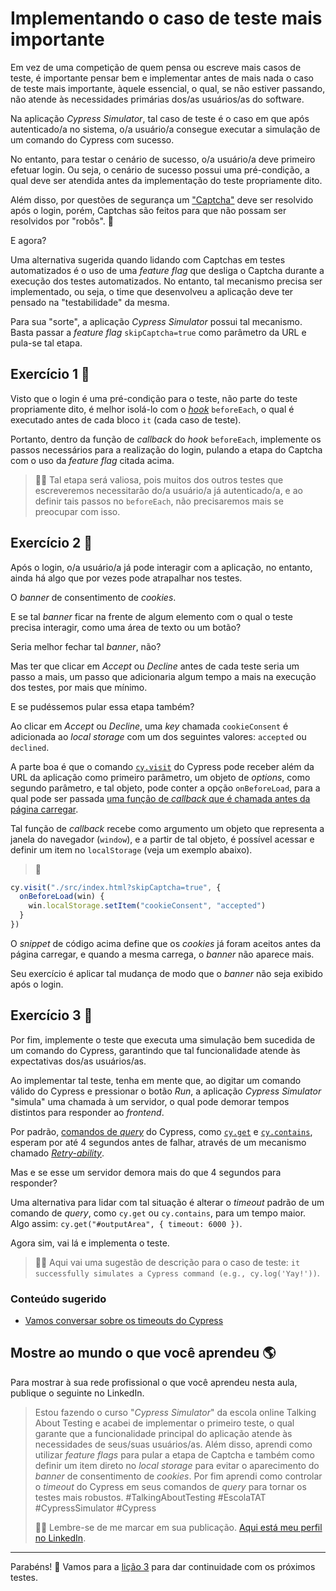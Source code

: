 # Implementando o caso de teste mais importante

Em vez de uma competição de quem pensa ou escreve mais casos de teste, é importante pensar bem e implementar antes de mais nada o caso de teste mais importante, àquele essencial, o qual, se não estiver passando, não atende às necessidades primárias dos/as usuários/as do software.

Na aplicação _Cypress Simulator_, tal caso de teste é o caso em que após autenticado/a no sistema, o/a usuário/a consegue executar a simulação de um comando do Cypress com sucesso.

No entanto, para testar o cenário de sucesso, o/a usuário/a deve primeiro efetuar login. Ou seja, o cenário de sucesso possui uma pré-condição, a qual deve ser atendida antes da implementação do teste propriamente dito.

Além disso, por questões de segurança um ["Captcha"](https://pt.wikipedia.org/wiki/CAPTCHA) deve ser resolvido após o login, porém, Captchas são feitos para que não possam ser resolvidos por "robôs". 🤖

E agora?

Uma alternativa sugerida quando lidando com Captchas em testes automatizados é o uso de uma _feature flag_ que desliga o Captcha durante a execução dos testes automatizados. No entanto, tal mecanismo precisa ser implementado, ou seja, o time que desenvolveu a aplicação deve ter pensado na "testabilidade" da mesma.

Para sua "sorte", a aplicação _Cypress Simulator_ possui tal mecanismo. Basta passar a _feature flag_ `skipCaptcha=true` como parâmetro da URL e pula-se tal etapa.

## Exercício 1 🎯

Visto que o login é uma pré-condição para o teste, não parte do teste propriamente dito, é melhor isolá-lo com o [_hook_](https://docs.cypress.io/app/core-concepts/writing-and-organizing-tests#Hooks) `beforeEach`, o qual é executado antes de cada bloco `it` (cada caso de teste).

Portanto, dentro da função de _callback_ do _hook_ `beforeEach`, implemente os passos necessários para a realização do login, pulando a etapa do Captcha com o uso da _feature flag_ citada acima.

> 👨‍🏫 Tal etapa será valiosa, pois muitos dos outros testes que escreveremos necessitarão do/a usuário/a já autenticado/a, e ao definir tais passos no `beforeEach`, não precisaremos mais se preocupar com isso.

## Exercício 2 🎯

Após o login, o/a usuário/a já pode interagir com a aplicação, no entanto, ainda há algo que por vezes pode atrapalhar nos testes.

O _banner_ de consentimento de _cookies_.

E se tal _banner_ ficar na frente de algum elemento com o qual o teste precisa interagir, como uma área de texto ou um botão?

Seria melhor fechar tal _banner_, não?

Mas ter que clicar em _Accept_ ou _Decline_ antes de cada teste seria um passo a mais, um passo que adicionaria algum tempo a mais na execução dos testes, por mais que mínimo.

E se pudéssemos pular essa etapa também?

Ao clicar em _Accept_ ou _Decline_, uma _key_ chamada `cookieConsent` é adicionada ao _local storage_ com um dos seguintes valores: `accepted` ou `declined`.

A parte boa é que o comando [`cy.visit`](https://docs.cypress.io/api/commands/visit) do Cypress pode receber além da URL da aplicação como primeiro parâmetro, um objeto de _options_, como segundo parâmetro, e tal objeto, pode conter a opção `onBeforeLoad`, para a qual pode ser passada [uma função de _callback_ que é chamada antes da página carregar](https://docs.cypress.io/api/commands/visit#Provide-an-onBeforeLoad-callback-function).

Tal função de _callback_ recebe como argumento um objeto que representa a janela do navegador (`window`), e a partir de tal objeto, é possível acessar e definir um item no `localStorage` (veja um exemplo abaixo).

> 🙊

```js
cy.visit("./src/index.html?skipCaptcha=true", {
  onBeforeLoad(win) {
    win.localStorage.setItem("cookieConsent", "accepted")
  }
})

```

O _snippet_ de código acima define que os _cookies_ já foram aceitos antes da página carregar, e quando a mesma carrega, o _banner_ não aparece mais.

Seu exercício é aplicar tal mudança de modo que o _banner_ não seja exibido após o login.

## Exercício 3 🎯

Por fim, implemente o teste que executa uma simulação bem sucedida de um comando do Cypress, garantindo que tal funcionalidade atende às expectativas dos/as usuários/as.

Ao implementar tal teste, tenha em mente que, ao digitar um comando válido do Cypress e pressionar o botão _Run_, a aplicação _Cypress Simulator_ "simula" uma chamada à um servidor, o qual pode demorar tempos distintos para responder ao _frontend_.

Por padrão, [comandos de _query_](https://docs.cypress.io/api/table-of-contents#Queries) do Cypress, como [`cy.get`](https://docs.cypress.io/api/commands/get) e [`cy.contains`](https://docs.cypress.io/api/commands/contains), esperam por até 4 segundos antes de falhar, através de um mecanismo chamado [_Retry-ability_](https://docs.cypress.io/app/core-concepts/retry-ability).

Mas e se esse um servidor demora mais do que 4 segundos para responder?

Uma alternativa para lidar com tal situação é alterar o _timeout_ padrão de um comando de _query_, como `cy.get` ou `cy.contains`, para um tempo maior. Algo assim: `cy.get("#outputArea", { timeout: 6000 })`.

Agora sim, vai lá e implementa o teste.

> 🧑‍🏫 Aqui vai uma sugestão de descrição para o caso de teste: `it successfully simulates a Cypress command (e.g., cy.log('Yay!'))`.

### Conteúdo sugerido

- [Vamos conversar sobre os timeouts do Cypress](https://youtube.com/live/pb4gCXRt_4Y?feature=share)

## Mostre ao mundo o que você aprendeu 🌎

Para mostrar à sua rede profissional o que você aprendeu nesta aula, publique o seguinte no LinkedIn.

> Estou fazendo o curso "_Cypress Simulator_" da escola online Talking About Testing e acabei de implementar o primeiro teste, o qual garante que a funcionalidade principal do aplicação atende às necessidades de seus/suas usuários/as. Além disso, aprendi como utilizar _feature flags_ para pular a etapa de Captcha e também como definir um item direto no _local storage_ para evitar o aparecimento do _banner_ de consentimento de _cookies_. Por fim aprendi como controlar o _timeout_ do Cypress em seus comandos de _query_ para tornar os testes mais robustos. #TalkingAboutTesting #EscolaTAT #CypressSimulator #Cypress
>
> 👨‍🏫 Lembre-se de me marcar em sua publicação. [Aqui está meu perfil no LinkedIn](https://www.linkedin.com/in/walmyr-lima-e-silva-filho).

___

Parabéns! 🎉 Vamos para a [lição 3](./03.md) para dar continuidade com os próximos testes.
